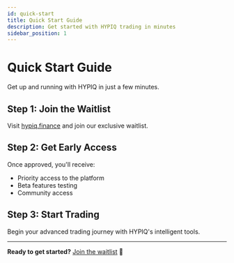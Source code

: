 ```yaml
---
id: quick-start
title: Quick Start Guide
description: Get started with HYPIQ trading in minutes
sidebar_position: 1
---
```


# Quick Start Guide

Get up and running with HYPIQ in just a few minutes.

## Step 1: Join the Waitlist

Visit [hypiq.finance](https://hypiq.finance) and join our exclusive waitlist.

## Step 2: Get Early Access

Once approved, you'll receive:
- Priority access to the platform
- Beta features testing
- Community access

## Step 3: Start Trading

Begin your advanced trading journey with HYPIQ's intelligent tools.

---

**Ready to get started?** [Join the waitlist](https://hypiq.finance) 🐋
